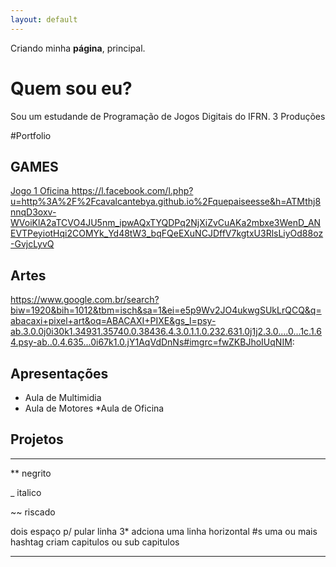 ```yaml
---
layout: default
---
```


Criando minha **página**, principal.

# Quem sou eu?

Sou um estudande de Programação de Jogos Digitais do IFRN.
3 Produções

#Portfolio

## GAMES

[Jogo 1 Oficina ]()https://l.facebook.com/l.php?u=http%3A%2F%2Fcavalcantebya.github.io%2Fquepaiseesse&h=ATMthj8nnqD3oxv-WVoiKlA2aTCVO4JU5nm_ipwAQxTYQDPq2NjXiZvCuAKa2mbxe3WenD_ANEVTPeyiotHqi2COMYk_Yd48tW3_bqFQeEXuNCJDffV7kgtxU3RlsLiyOd88oz-GvjcLyvQ

## Artes

https://www.google.com.br/search?biw=1920&bih=1012&tbm=isch&sa=1&ei=e5p9Wv2JO4ukwgSUkLrQCQ&q=abacaxi+pixel+art&oq=ABACAXI+PIXE&gs_l=psy-ab.3.0.0j0i30k1.34931.35740.0.38436.4.3.0.1.1.0.232.631.0j1j2.3.0....0...1c.1.64.psy-ab..0.4.635...0i67k1.0.jY1AqVdDnNs#imgrc=fwZKBJhoIUqNIM:

## Apresentações
* Aula de Multimidia
* Aula de Motores
*Aula de Oficina

## Projetos

* * *

** negrito

_ italico

~~ riscado

   dois espaço p/ pular linha
 3* adciona uma linha horizontal
 #s uma ou mais hashtag criam capitulos ou sub capitulos
 
 * * *
